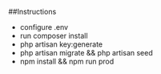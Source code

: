 ##Instructions

- configure .env
- run composer install
- php artisan key:generate
- php artisan migrate && php artisan seed
- npm install && npm run prod